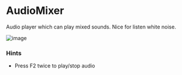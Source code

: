 # AudioMixer

Audio player which can play mixed sounds. Nice for listen white noise.

![image](https://user-images.githubusercontent.com/1760365/194772894-4c9b6ee1-50c7-4457-9967-66e70e28d9b4.png)

### Hints
* Press F2 twice to play/stop audio